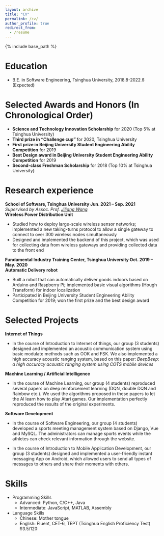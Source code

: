 ```yaml
---
layout: archive
title: "CV"
permalink: /cv/
author_profile: true
redirect_from:
  - /resume
---
```


{% include base_path %}

Education
======
* B.E. in Software Engineering, Tsinghua University, 2018.8-2022.6 (Expected)

Selected Awards and Honors (In Chronological Order)
======
* **Science and Technology Innovation Scholarship** for 2020 (Top 5% at Tsinghua University)
* **Third prize in “Challenge cup”** for 2020, Tsinghua University
* **First prize in Beijing University Student Engineering Ability Competition** for 2019
* **Best Design award in Beijing University Student Engineering Ability Competition** for 2019
* **Second-class Freshman Scholarship** for 2018 (Top 10% at Tsinghua University)

Research experience
======
**School of Software, Tsinghua University Jun. 2021 – Sep. 2021**\
*Supervised by Assoc. Prof. [Jiliang Wang](http://tns.thss.tsinghua.edu.cn/~jiliang/)*\
**Wireless Power Distribution Unit**
* Studied how to deploy large-scale wireless sensor networks; implemented a new taking-turns protocol to allow a single gateway to connect to over 300 wireless nodes simultaneously
* Designed and implemented the backend of this project, which was used for collecting data from wireless gateways and providing collected data to the front end

**Fundamental Industry Training Center, Tsinghua University Oct. 2019 – May. 2020**\
**Automatic Delivery robot**
* Built a robot that can automatically deliver goods indoors based on Arduino and Raspberry Pi; implemented basic visual algorithms (Hough Transform) for indoor localization
* Participated in Beijing University Student Engineering Ability Competition for 2019; won the first prize and the best design award

Selected Projects
======

**Internet of Things**
- In the course of Introduction to Internet of things, our group (3 students) designed and implemented an acoustic communication system using basic modulate methods such as OOK and FSK. We also implemented a high accuracy acoustic ranging system, based on this paper: *BeepBeep: a high accuracy acoustic ranging system using COTS mobile devices*

**Machine Learning / Artificial Intelligence**
- In the course of Machine Learning, our group (4 students) reproduced several papers on deep reinforcement learning (DQN, double DQN and Rainbow etc.). We used the algorithms proposed in these papers to let the AI learn how to play Atari games. Our implementation perfectly reproduced the results of the original experiments. 

**Software Development**
- In the course of Software Engineering, our group (4 students) developed a sports meeting management system based on Django, Vue and MySQL. The administrators can manage sports events while the athletes can check relevant information through the website.

- In the course of Introduction to Mobile Application Development, our group (3 students) designed and implemented a user-friendly instant messaging App on Android, which allowed users to send all types of messages to others and share their moments with others.


Skills
======
* Programming Skills
  * Advanced: Python, C/C++, Java
  * Intermediate: JavaScript, MATLAB, Assembly
* Language Skills
  * Chinese: Mother tongue
  * English: Fluent, CET-6, TEPT (Tsinghua English Proficiency Test) 93.5/120

<!-- Publications
======
  <ul>{% for post in site.publications %}
    {% include archive-single-cv.html %}
  {% endfor %}</ul>
  
Talks
======
  <ul>{% for post in site.talks %}
    {% include archive-single-talk-cv.html %}
  {% endfor %}</ul>
  
Teaching
======
  <ul>{% for post in site.teaching %}
    {% include archive-single-cv.html %}
  {% endfor %}</ul>
  
Service and leadership
======
* Currently signed in to 43 different slack teams
 -->
